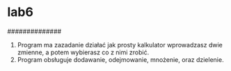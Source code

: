 # lab6
##############
1. Program ma zazadanie działać jak prosty kalkulator wprowadzasz dwie zmienne, a potem wybierasz co z nimi zrobić.
2. Program obsługuje dodawanie, odejmowanie, mnożenie, oraz dzielenie.